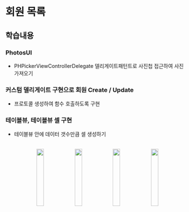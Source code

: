 # 회원 목록
## 학습내용
### PhotosUI
  - PHPickerViewControllerDelegate 델리게이트패턴트로 사진첩 접근하여 사진 가져오기
### 커스텀 델리게이트 구현으로 회원 Create / Update
  - 프로토콜 생성하여 함수 호출하도록 구현
### 테이블뷰, 테이블뷰 셀 구현
  - 테이블뷰 안에 데이터 갯수만큼 셀 생성하기
  </br></br>
<p align="center">  
  <img src = "" width="20%" height="20%">
  <img src ="" width="20%" height="20%">
  <img src= "" width="20%" height="20%">
  <img src = "" width="20%" height="20%">
</p>
